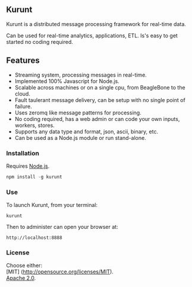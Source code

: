 ## Kurunt

Kurunt is a distributed message processing framework for real-time data.  

Can be used for real-time analytics, applications, ETL. Is's easy to get started no coding required. 

## Features

- Streaming system, processing messages in real-time.
- Implemented 100% Javascript for Node.js.
- Scalable across machines or on a single cpu, from BeagleBone to the cloud.
- Fault taulerant message delivery, can be setup with no single point of failure.
- Uses zeromq like message patterns for processing.
- No coding required, has a web admin or can code your own inputs, workers, stores.
- Supports any data type and format, json, ascii, binary, etc.
- Can be used as a Node.js module or run stand-alone.

### Installation

Requires [Node.js](http://nodejs.org/).

```js
npm install -g kurunt
```

### Use

To launch Kurunt, from your terminal:

```
kurunt
```

Then to administer can open your browser at:

```
http://localhost:8888
```

### License

Choose either:  
[MIT] (http://opensource.org/licenses/MIT).  
[Apache 2.0](http://www.apache.org/licenses/LICENSE-2.0).

